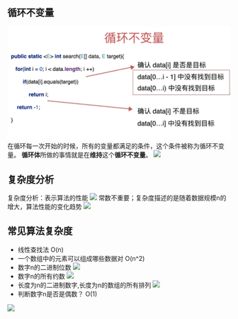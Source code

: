 ## 循环不变量
![循环不变量](https://raw.githubusercontent.com/tyraelHqy/cloudimg/master/data/20200806013638.png)
在循环每一次开始的时候，所有的变量都满足的条件，这个条件被称为循环不变量。
**循环体**所做的事情就是在**维持**这个**循环不变量**。
![](https://cdn.jsdelivr.net/gh/tyraelHqy/cloudimg@master/img/20200806015451.png)

## 复杂度分析
复杂度分析：表示算法的性能
![](https://cdn.jsdelivr.net/gh/tyraelHqy/cloudimg@master/img/20200806020014.png)
常数不重要；复杂度描述的是随着数据规模n的增大，算法性能的变化趋势
![](https://cdn.jsdelivr.net/gh/tyraelHqy/cloudimg@master/img/20200806020228.png)

## 常见算法复杂度
- 线性查找法 O(n)
- 一个数组中的元素可以组成哪些数据对 O(n^2)
- 数字n的二进制位数 
![](https://cdn.jsdelivr.net/gh/tyraelHqy/cloudimg@master/img/20200806020612.png)
- 数字n的所有约数
![](https://cdn.jsdelivr.net/gh/tyraelHqy/cloudimg@master/img/20200806020820.png)
- 长度为n的二进制数字,长度为n的数组的所有排列
![](https://cdn.jsdelivr.net/gh/tyraelHqy/cloudimg@master/img/20200806020945.png)
- 判断数字n是否是偶数？ O(1)

![](https://cdn.jsdelivr.net/gh/tyraelHqy/cloudimg@master/img/20200806021052.png)